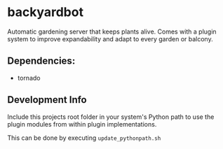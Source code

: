 # backyardbot

Automatic gardening server that keeps plants alive. Comes with a plugin system to improve expandability and adapt to every garden or balcony.


## Dependencies:

- tornado


## Development Info

Include this projects root folder in your system's Python path to use the plugin modules from within plugin implementations.

This can be done by executing `update_pythonpath.sh`
